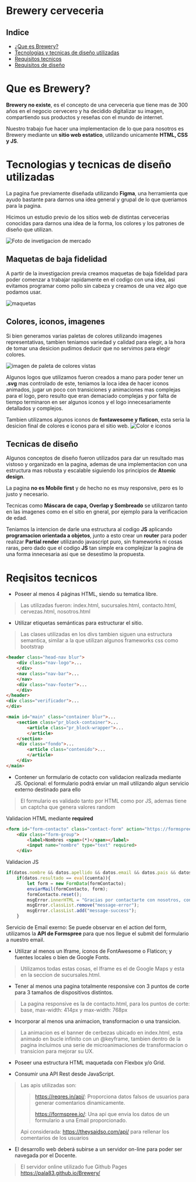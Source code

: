 # Brewery cerveceria

## Indice
- [¿Que es Brewery?](#que-es-brewery)
- [Tecnologias y tecnicas de diseño utilizadas](#tecnologias-y-tecnicas-de-diseño-utilizadas)
- [Requisitos tecnicos](#reqisitos-tecnicos)
- [Requisitos de diseño]()

# Que es Brewery?

**Brewery no existe**, es el concepto de una cerveceria que tiene mas de 300 años en el negocio cervecero y ha decidido digitalizar su imagen, compartiendo sus productos y reseñas con el mundo de internet.

Nuestro trabajo fue hacer una implementacion de lo que para nosotros es Brewery mediante un **sitio web estatico**, utilizando unicamente **HTML, CSS y JS**.

# Tecnologias y tecnicas de diseño utilizadas

La pagina fue previamente diseñada utilizando **Figma**, una herramienta que ayudo bastante para darnos una idea general y grupal de lo que queriamos para la pagina.

Hicimos un estudio previo de los sitios web de distintas cervecerias conocidas para darnos una idea de la forma, los colores y los patrones de diseño que utilizan.

![Foto de invetigacion de mercado](assets-readme/investigacion.png)

## Maquetas de baja fidelidad

A partir de la investigacion previa creamos maquetas de baja fidelidad para poder comenzar a trabajar rapidamente en el codigo con una idea, asi evitamos programar como pollo sin cabeza y creamos de una vez algo que podamos usar. 

![maquetas](assets-readme/maquetas.png)

## Colores, iconos, imagenes

Si bien generamos varias paletas de colores utilizando imagenes representativas, tambien teniamos variedad y calidad para elegir, a la hora de tomar una desicion pudimos deducir que no servimos para elegir colores.

![imagen de paleta de colores vistas](assets-readme/colores.png)

Algunos logos que utilizamos fueron creados a mano para poder tener un **.svg** mas controlado de este, teniamos la loca idea de hacer iconos animados, jugar un poco con transiciones y animaciones mas complejas para el logo, pero resulto que eran demaciado complejas y por falta de tiempo terminaron en ser algunos iconos y el logo innecesariamente detallados y complejos.

Tambien utilizamos algunos iconos de **fontawesome y flaticon**, esta seria la desicion final de colores e iconos para el sitio web.
![Color e iconos](assets-readme/colores-logos.png)

## Tecnicas de diseño

Algunos conceptos de diseño fueron utilizados para dar un resultado mas vistoso y organizado en la pagina, ademas de una implementacion con una estructura mas robusta y escalable siguiendo los principios de **Atomic design**.

La pagina **no es Mobile first** y de hecho no es muy responsive, pero es lo justo y necesario.

Tecnicas como **Máscara de capa, Overlap y Sombreado** se utilizaron tanto en las imagenes como en el sitio en gneral, por ejemplo para la verificacion de edad.

Teniamos la intencion de darle una estructura al codigo **JS** aplicando **programacion orientada a objetos**, junto a esto crear un **router** para poder realizar **Partial render** utilizando javascript puro, sin frameworks ni cosas raras, pero dado que el codigo **JS** tan simple era complejizar la pagina de una forma innecesaria asi que se desestimo la propuesta.

# Reqisitos tecnicos

- Poseer al menos 4 páginas HTML, siendo su tematica libre.
> Las utilizadas fueron: index.html, sucursales.html, contacto.html, cervezas.html, nosotros.html
- Utilizar etiquetas semánticas para estructurar el sitio.
> Las clases utilizadas en los divs tambien siguen una estructura semantica, similar a la que utilizan algunos frameworks css como bootstrap
~~~ html
<header class="head-nav blur">
    <div class="nav-logo">...
    </div>
    <nav class="nav-bar">...
    </nav>
    <div class="nav-footer">...
    </div>
</header>
<div class="verificador">...
</div>

<main id="main" class="container blur">...
    <section class="pr_block-container">...
        <article class="pr_block-wrapper">...
        </article>
    </section>
    <div class="fondo">...
        <article class="contenido">...
        </article>
    </div>
</main>
~~~

- Contener un formulario de cotacto con validacion realizada mediante JS. Opcional: el formulario podrá enviar un mail utilizando algun servicio externo destinado para ello

> El formulario es validado tanto por HTML como por JS, ademas tiene un captcha que genera valores random

Validacion HTML mediante **required**
~~~ html
<form id="form-contacto" class="contact-form" action="https://formspree.io/f/xwkznrke" method="POST">
    <div class="form-group">
        <label>Nombres <span>(*)</span></label>
        <input name="nombre" type="text" required>
    </div>
~~~

Validacion JS
~~~ js
if(datos.nombre && datos.apellido && datos.email && datos.pais && datos.ciudad && datos.consulta && datos.resultado){
    if(datos.resultado == eval(cuenta)){
        let form = new FormData(formContacto);
        enviarMail(formContacto, form);
        formContacto.reset();
        msgError.innerHTML = "Gracias por contactarte con nosotros, contestaremos lo antes posible";
        msgError.classList.remove("message-error");
        msgError.classList.add("message-success");
    }
~~~

Servicio de Email exerno: Se puede observar en el action del form, utilizamos la **API de Formspree** para que nos llegue el submit del formulario a nuestro email.

- Utilizar al menos un Iframe, íconos de FontAwesome o Flaticon; y fuentes locales o bien de Google Fonts.

> Utilizamos todas estas cosas, el Iframe es el de Google Maps y esta en la seccion de sucursales.html.

- Tener al menos una pagina totalmente responsive con 3 puntos de corte para 3 tamaños de dispositivos distintos.
> La pagina responsive es la de contacto.html, para los puntos de corte: base, max-width: 414px y max-width: 768px

- Incorporar al menos una animacion, transformacion o una transicion.
> La animacion es el banner de cerbezas ubicado en index.html, esta animado en bucle infinito con un @keyframe, tambien dentro de la pagina incluimos una serie de microanimaciones de transformacion o transicion para mejorar su UX.

- Poseer una estructura HTML maquetada con Flexbox y/o Grid.


- Consumir una API Rest desde JavaScript.
> Las apis utilizadas son:
>> https://reqres.in/api/: Proporciona datos falsos de usuarios para generar comentarios dinamicamente.
>>
>> https://formspree.io/: Una api que envia los datos de un formulario a una Email proporcionado.
>
> Api considerada: https://theysaidso.com/api/ para rellenar los comentarios de los usuarios

- El desarrollo web deberá subirse a un servidor on-line para poder ser navegada por el Docente.
> El servidor online utilizado fue Github Pages https://pala83.github.io/Brewery/